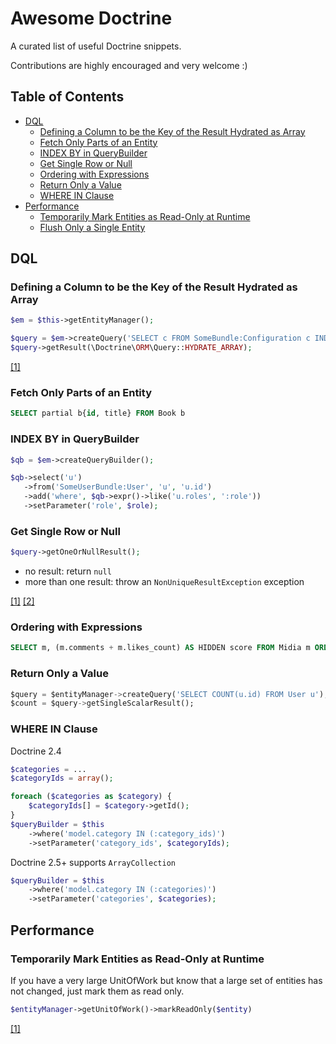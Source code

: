 # Awesome Doctrine

A curated list of useful Doctrine snippets.

Contributions are highly encouraged and very welcome :)

## Table of Contents

- [DQL](#dql)
    - [Defining a Column to be the Key of the Result Hydrated as Array](#defining-a-column-to-be-the-key-of-the-result-hydrated-as-array)
    - [Fetch Only Parts of an Entity](#fetch-only-parts-of-your-entities)
    - [INDEX BY in QueryBuilder](#index-by-in-querybuilder)
    - [Get Single Row or Null](#get-single-row-or-null)
    - [Ordering with Expressions](#ordering-with-expressions)
    - [Return Only a Value](#return-only-a-value)
    - [WHERE IN Clause](#where-in-clause)
- [Performance](#performance)
    - [Temporarily Mark Entities as Read-Only at Runtime](#temporarily-mark-entities-as-read-only-at-runtime)
    - [Flush Only a Single Entity](#flush-only-a-single-entity)

## DQL

### Defining a Column to be the Key of the Result Hydrated as Array
```php
$em = $this->getEntityManager();

$query = $em->createQuery('SELECT c FROM SomeBundle:Configuration c INDEX BY c.name');
$query->getResult(\Doctrine\ORM\Query::HYDRATE_ARRAY);
```
[[1]](http://docs.doctrine-project.org/en/latest/reference/dql-doctrine-query-language.html#using-index-by)

### Fetch Only Parts of an Entity
```sql
SELECT partial b{id, title} FROM Book b
```

### INDEX BY in QueryBuilder
```php
$qb = $em->createQueryBuilder();

$qb->select('u')
   ->from('SomeUserBundle:User', 'u', 'u.id')
   ->add('where', $qb->expr()->like('u.roles', ':role'))
   ->setParameter('role', $role);
```

### Get Single Row or Null
```php
$query->getOneOrNullResult();
```
- no result: return `null`
- more than one result: throw an `NonUniqueResultException` exception

[[1]](http://doctrine-orm.readthedocs.org/en/latest/reference/dql-doctrine-query-language.html#query-result-formats) [[2]](https://github.com/doctrine/doctrine2/blob/master/lib/Doctrine/ORM/AbstractQuery.php#L763)

### Ordering with Expressions
```sql
SELECT m, (m.comments + m.likes_count) AS HIDDEN score FROM Midia m ORDER BY score
```

### Return Only a Value
```sql
$query = $entityManager->createQuery('SELECT COUNT(u.id) FROM User u');
$count = $query->getSingleScalarResult();
```

### WHERE IN Clause
Doctrine 2.4
```php
$categories = ... 
$categoryIds = array();

foreach ($categories as $category) {
    $categoryIds[] = $category->getId();
} 
$queryBuilder = $this
    ->where('model.category IN (:category_ids)')
    ->setParameter('category_ids', $categoryIds);
```
Doctrine 2.5+ supports `ArrayCollection`
```php
$queryBuilder = $this
    ->where('model.category IN (:categories)') 
    ->setParameter('categories', $categories);
```

## Performance

### Temporarily Mark Entities as Read-Only at Runtime
If you have a very large UnitOfWork but know that a large set of entities has not changed, just mark them as read only.
```php
$entityManager->getUnitOfWork()->markReadOnly($entity)
```
[[1]](http://docs.doctrine-project.org/projects/doctrine-orm/en/latest/reference/unitofwork.html#how-doctrine-detects-changes)
